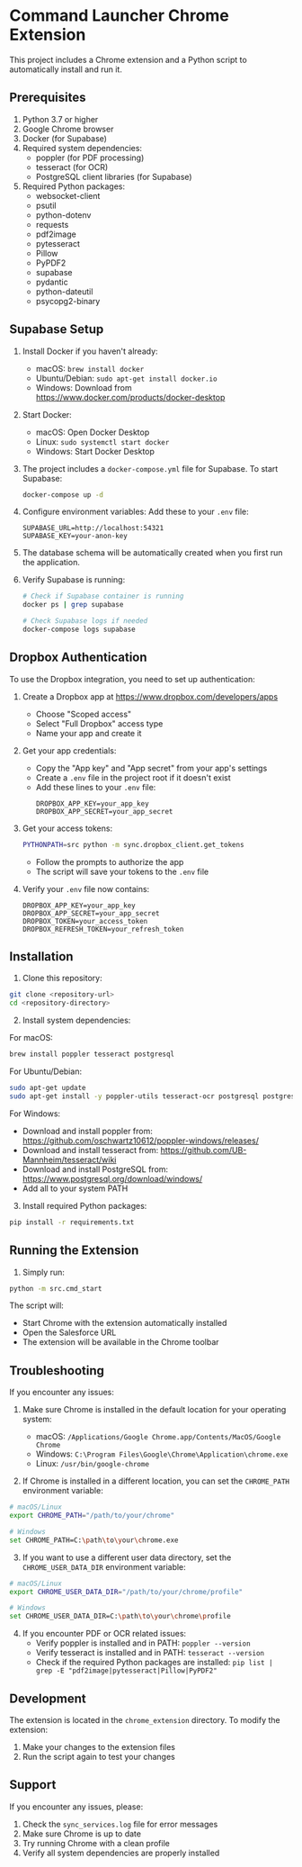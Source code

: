 # Command Launcher Chrome Extension

This project includes a Chrome extension and a Python script to automatically install and run it.

## Prerequisites

1. Python 3.7 or higher
2. Google Chrome browser
3. Docker (for Supabase)
4. Required system dependencies:
   - poppler (for PDF processing)
   - tesseract (for OCR)
   - PostgreSQL client libraries (for Supabase)
5. Required Python packages:
   - websocket-client
   - psutil
   - python-dotenv
   - requests
   - pdf2image
   - pytesseract
   - Pillow
   - PyPDF2
   - supabase
   - pydantic
   - python-dateutil
   - psycopg2-binary

## Supabase Setup

1. Install Docker if you haven't already:
   - macOS: `brew install docker`
   - Ubuntu/Debian: `sudo apt-get install docker.io`
   - Windows: Download from https://www.docker.com/products/docker-desktop

2. Start Docker:
   - macOS: Open Docker Desktop
   - Linux: `sudo systemctl start docker`
   - Windows: Start Docker Desktop

3. The project includes a `docker-compose.yml` file for Supabase. To start Supabase:
   ```bash
   docker-compose up -d
   ```

4. Configure environment variables:
   Add these to your `.env` file:
   ```
   SUPABASE_URL=http://localhost:54321
   SUPABASE_KEY=your-anon-key
   ```

5. The database schema will be automatically created when you first run the application.

6. Verify Supabase is running:
   ```bash
   # Check if Supabase container is running
   docker ps | grep supabase
   
   # Check Supabase logs if needed
   docker-compose logs supabase
   ```

## Dropbox Authentication

To use the Dropbox integration, you need to set up authentication:

1. Create a Dropbox app at https://www.dropbox.com/developers/apps
   - Choose "Scoped access"
   - Select "Full Dropbox" access type
   - Name your app and create it

2. Get your app credentials:
   - Copy the "App key" and "App secret" from your app's settings
   - Create a `.env` file in the project root if it doesn't exist
   - Add these lines to your `.env` file:
     ```
     DROPBOX_APP_KEY=your_app_key
     DROPBOX_APP_SECRET=your_app_secret
     ```

3. Get your access tokens:
   ```bash
   PYTHONPATH=src python -m sync.dropbox_client.get_tokens
   ```
   - Follow the prompts to authorize the app
   - The script will save your tokens to the `.env` file

4. Verify your `.env` file now contains:
   ```
   DROPBOX_APP_KEY=your_app_key
   DROPBOX_APP_SECRET=your_app_secret
   DROPBOX_TOKEN=your_access_token
   DROPBOX_REFRESH_TOKEN=your_refresh_token
   ```

## Installation

1. Clone this repository:
```bash
git clone <repository-url>
cd <repository-directory>
```

2. Install system dependencies:

For macOS:
```bash
brew install poppler tesseract postgresql
```

For Ubuntu/Debian:
```bash
sudo apt-get update
sudo apt-get install -y poppler-utils tesseract-ocr postgresql postgresql-contrib
```

For Windows:
- Download and install poppler from: https://github.com/oschwartz10612/poppler-windows/releases/
- Download and install tesseract from: https://github.com/UB-Mannheim/tesseract/wiki
- Download and install PostgreSQL from: https://www.postgresql.org/download/windows/
- Add all to your system PATH

3. Install required Python packages:
```bash
pip install -r requirements.txt
```

## Running the Extension

1. Simply run:
```bash
python -m src.cmd_start
```

The script will:
- Start Chrome with the extension automatically installed
- Open the Salesforce URL
- The extension will be available in the Chrome toolbar

## Troubleshooting

If you encounter any issues:

1. Make sure Chrome is installed in the default location for your operating system:
   - macOS: `/Applications/Google Chrome.app/Contents/MacOS/Google Chrome`
   - Windows: `C:\Program Files\Google\Chrome\Application\chrome.exe`
   - Linux: `/usr/bin/google-chrome`

2. If Chrome is installed in a different location, you can set the `CHROME_PATH` environment variable:
```bash
# macOS/Linux
export CHROME_PATH="/path/to/your/chrome"

# Windows
set CHROME_PATH=C:\path\to\your\chrome.exe
```

3. If you want to use a different user data directory, set the `CHROME_USER_DATA_DIR` environment variable:
```bash
# macOS/Linux
export CHROME_USER_DATA_DIR="/path/to/your/chrome/profile"

# Windows
set CHROME_USER_DATA_DIR=C:\path\to\your\chrome\profile
```

4. If you encounter PDF or OCR related issues:
   - Verify poppler is installed and in PATH: `poppler --version`
   - Verify tesseract is installed and in PATH: `tesseract --version`
   - Check if the required Python packages are installed: `pip list | grep -E "pdf2image|pytesseract|Pillow|PyPDF2"`

## Development

The extension is located in the `chrome_extension` directory. To modify the extension:

1. Make your changes to the extension files
2. Run the script again to test your changes

## Support

If you encounter any issues, please:
1. Check the `sync_services.log` file for error messages
2. Make sure Chrome is up to date
3. Try running Chrome with a clean profile
4. Verify all system dependencies are properly installed 